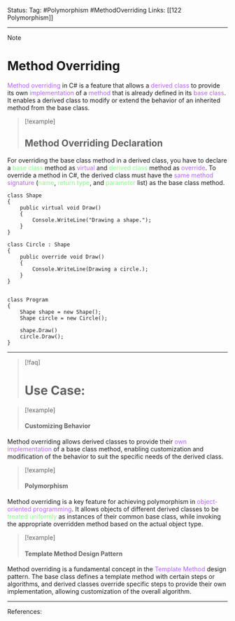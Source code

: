Status: 
Tag:  #Polymorphism #MethodOverriding
Links: [[122 Polymorphism]]

---
> [!note] 
>  # Method Overriding

<font style="color:#b562f9">Method overriding</font> in C# is a feature that allows a <font style="color:#b562f9">derived class</font> to provide its own <font style="color:#b562f9">implementation</font> of a <font style="color:#b562f9">method</font> that is already defined in its <font style="color:#b562f9">base class</font>. It enables a derived class to modify or extend the behavior of an inherited method from the base class.

> [!example] 
> ## Method Overriding Declaration

 For overriding the base class method in a derived class, you have to declare a <font style="color:#81fd83">base class</font> method as <font style="color:#b562f9">virtual</font> and <font style="color:#81fd83">derived class</font> method as <font style="color:#b562f9">override</font>. To override a method in C#, the derived class must have the <font style="color:#b562f9">same method signature</font> (<font style="color:#81fd83">name</font>, <font style="color:#81fd83">return type</font>, and <font style="color:#81fd83">parameter</font> list) as the base class method. 

``` run-csharp
class Shape
{
	public virtual void Draw()
	{
		Console.WriteLine("Drawing a shape.");
	}
}

class Circle : Shape
{
	public override void Draw()
	{
		Console.WriteLine(Drawing a circle.);
	}
}


class Program
{
	Shape shape = new Shape();
	Shape circle = new Circle();

	shape.Draw()
	circle.Draw();
}
```

--- 

> [!faq] 
>  # Use Case:

> [!example] 
> #### Customizing Behavior 

Method overriding allows derived classes to provide their <font style="color:#b562f9">own implementation</font> of a base class method, enabling customization and modification of the behavior to suit the specific needs of the derived class.

> [!example] 
> #### Polymorphism 

Method overriding is a key feature for achieving polymorphism in <font style="color:#b562f9">object-oriented programming</font>. It allows objects of different derived classes to be <font style="color:#81fd83">treated uniformly</font> as instances of their common base class, while invoking the appropriate overridden method based on the actual object type.

> [!example] 
> #### Template Method Design Pattern

Method overriding is a fundamental concept in the <font style="color:#b562f9">Template Method</font> design pattern. The base class defines a template method with certain steps or algorithms, and derived classes override specific steps to provide their own implementation, allowing customization of the overall algorithm.

---
References: